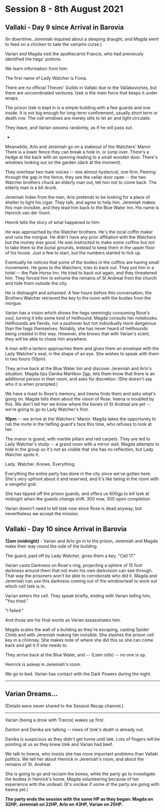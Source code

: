 # Session 8 - 8th August 2021

## Vallaki - Day 9 since Arrival in Barovia

(In downtime, Jeremiah inquired about a sleeping draught, and Magda went to feed on a chicken to sate the vampire curse.)

Varian and Magda visit the apothecarist Francis, who had previously identified the hags' potions.

We learn information from him: 

The first name of Lady Watcher is Fiona. 

There are no official Thieves' Guilds in Vallaki due to the Vallakoviches, but there are uncoordinated ventures. Izek is the main force that keeps it under wraps.

The prison Izek is kept in is a simple building with a few guards and one inside. It is not big enough for long-term confinement, usually short term or death row. The cell windows are merely slits to let air and light circulate.

They leave, and Varian swoons randomly, as if he will pass out.

*

Meanwhile, Arlo and Jeremiah go on a stakeout of the Watchers' Manor. There is a lower fence they can break a hole in, or jump over. There's a hedge at the back with an opening leading to a small wooden door. There's windows looking out on the garden (dark at the moment).

They overhear two male voices -- one almost hysterical, one firm. Peering through the gap in the fence, they see the cellar door open -- the two Watcher brothers chuck an elderly man out, tell him not to come back. The elderly man is a bit drunk.

Jeremiah hides from the man, Arlo pretends to be looking for a place of shelter to light his cigar. They talk, and agree to help him. Jeremiah makes this man invisible, and they lead him back to the Blue Water Inn. His name is Henrick van der Voort.

Henrik tells the story of what happened to him:

He was approached by the Watcher brothers. He's the local coffin maker and runs the morgue. He didn't have any prior affiliation with the Watchers but the money was good. He was instructed to make some coffins but not to take them to the burial grounds, instead to keep them in the upper floor of his house. Just a few to start, but the numbers started to tick up.

Eventually he notices that some of the bodies in the coffins are having small movements. He goes to the Watchers, tries to back out. They put him in a hotel -- the Pale Horse Inn. He tried to back out again, and they threatened him. They forced him to exhume the remains of St Andreal from the church and hide them outside the city.

He is distraught and ashamed. A few hours before this conversation, the Brothers Watcher retrieved the key to the room with the bodies from the morgue.

Varian has a vision which shows the hags seemingly consuming Rose's soul, turning it into some kind of hellhound. Magda consults her notebooks. Hellhounds are fiends, not a pushover but not individually more dangerous than the hags themselves. Notably, she has never heard of hellhounds being created in this way. However, she knows that with Varian's scent, they will be able to chase him anywhere.

A man with a lantern approaches them and gives them an envelope with the Lady Watcher's seal, in the shape of an eye. She wishes to speak with them in two hours (10pm).

They arrive back at the Blue Water Inn and discover Jeremiah and Arlo's situation. Magda tips Danika Martikov 2gp, lets them know that there is an additional person in their room, and asks for discretion. (She doesn't say who it is when prompted.)

We have a toast to Rose's memory, and Ireena finds them and asks what's going on. Magda tells them about the vision of Rose. Ireena is troubled by this. We don't tell her we know where the bones of St Andreal are yet -- we're going to go to Lady Watcher's first.

**10pm** -- we arrive at the Watchers' Manor. Magda takes the opportunity to rub the invite in the tiefling guard's face this time, who refuses to look at her.

The manor is grand, with marble pillars and red carpets. They are led to Lady Watcher's study -- a grand room with a mirror wall. Magda attempts to hide in the group so it's not as visible that she has no reflection, but Lady Watcher spots it.

Lady. Watcher. Knows. Everything. 

Everything the entire party has done in the city since we've gotten here. She's very upfront about it and reserved, and it's like being in the room with a vengeful god.

She has tipped off the prison guards, and offers us 600gp to kill Izek at midnight when the guards change shift. 300 now, 300 upon completion.

Varian doesn't need to kill Izek now since Rose is dead anyway, but nevertheless we accept the mission.

## Vallaki - Day 10 since Arrival in Barovia

**12am (midnight)** - Varian and Arlo go in to the prison, Jeremiah and Magda make their way round the side of the building.

The guard, paid off by Lady Watcher, gives them a key. "Cell 17."

Varian casts Darkness on Rose's ring, projecting a sphere of 15 foot darkness around them that not even his own darkvision can see through. That way the prisoners won't be able to corroborate who did it. Magda and Jeremiah can use this darkness coming out of the window/wall to work out which cell Izek is in.

Varian enters the cell. They speak briefly, ending with Varian telling him, "You tried."

"I failed."

And those are his final words as Varian assassinates him.

Magda scales the wall of a building as they're escaping, casting Spider Climb and with Jeremiah making her invisible. She stashes the prison cell key in a chimney. She makes note of where she did this so she can come back and get it if she needs to.

They arrive back at the Blue Water, and -- (Liam rolls) -- no one is up.

Henrick is asleep in Jeremiah's room.

We go to bed. Varian has contact with the Dark Powers during the night.

___

## Varian Dreams...

(Details were never shared to the Session Recap channel.)

___

Varian (being a drow with Trance) wakes up first.

Danton and Danika are talking -- news of Izek's death is already out.

Danika is suspicious as they didn't get home until late. Lots of fingers will be pointing at us as they knew Izek and Varian had beef.

We talk to Ireena, who insists she has more important problems than Vallaki politics. We tell her about Henrick in Jeremiah's room, and about the remains of St. Andreal.

She is going to go and reclaim the bones, while the party go to investigate the bodies in Henrick's home, Magda volunteering because of her experience with the undead. (It's unclear if some of the party are going with Ireena yet.)

**The party ends the session with the same HP as they began: Magda on 32HP, Jeremiah on 22HP, Arlo on 43HP, Varian on 25HP.**